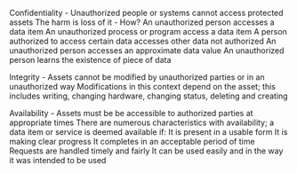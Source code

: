 Confidentiality - Unauthorized people or systems cannot access protected assets 
	The harm is loss of it - How?
		An unauthorized person accesses a data item
		An unauthorized process or program access a data item
		A person authorized to access certain data accesses other data not authorized
		An unauthorized person accesses an approximate data value
		An unauthorized person learns the existence of piece of data

Integrity - Assets cannot be modified by unauthorized parties or in an unauthorized way 
		Modifications in this context depend on the asset; this includes writing, changing hardware, changing status, deleting and creating

Availability - Assets must be be accessible to authorized parties at appropriate times
		There are numerous characteristics with availability; a data item or service is deemed available if:
		It is present in a usable form
		It is making clear progress
		It completes in an acceptable period of time
		Requests are handled timely and fairly
		It can be used easily and in the way it was intended to be used
